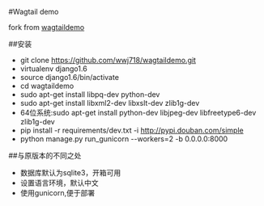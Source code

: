 #Wagtail demo

fork from [wagtaildemo](https://github.com/torchbox/wagtaildemo)

##安装
*  git clone https://github.com/wwj718/wagtaildemo.git
*  virtualenv django1.6
*  source django1.6/bin/activate
*  cd wagtaildemo
*  sudo apt-get install libpq-dev python-dev
*  sudo apt-get install libxml2-dev libxslt-dev zlib1g-dev
*  64位系统:sudo apt-get install python-dev libjpeg-dev libfreetype6-dev zlib1g-dev
*  pip install -r requirements/dev.txt -i http://pypi.douban.com/simple
*  python manage.py run_gunicorn --workers=2 -b 0.0.0.0:8000


##与原版本的不同之处
*  数据库默认为sqlite3，开箱可用
*  设置语言环境，默认中文
*  使用gunicorn,便于部署

